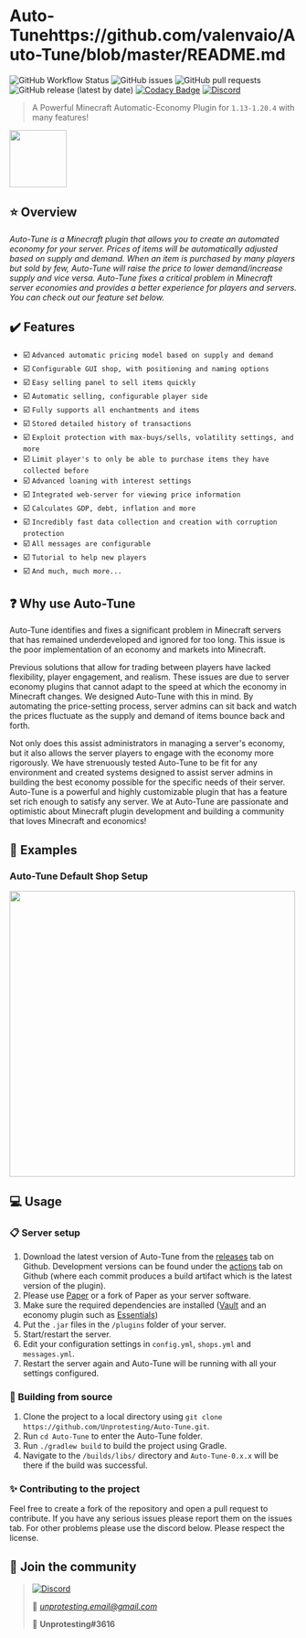 # Auto-Tunehttps://github.com/valenvaio/Auto-Tune/blob/master/README.md

![GitHub Workflow Status](https://img.shields.io/github/workflow/status/Unprotesting/Auto-Tune/Java%20CI%20with%20Maven)
![GitHub issues](https://img.shields.io/github/issues/Unprotesting/Auto-Tune)
![GitHub pull requests](https://img.shields.io/github/issues-pr/Unprotesting/Auto-Tune)
![GitHub release (latest by date)](https://img.shields.io/github/v/release/valenvaio/Auto-Tune)
[![Codacy Badge](https://api.codacy.com/project/badge/Grade/2f6d82bd12af4ce490959be74d1b6149)](https://app.codacy.com/gh/Unprotesting/Auto-Tune?utm_source=github.com&utm_medium=referral&utm_content=Unprotesting/Auto-Tune&utm_campaign=Badge_Grade_Settings)
[![Discord](https://img.shields.io/discord/748222485975269508.svg?label=&logo=discord&logoColor=ffffff&color=7389D8&labelColor=6A7EC2)](https://discord.gg/VmbKHGatJV)

>A Powerful Minecraft Automatic-Economy Plugin for ```1.13-1.20.4``` with many features!
<img src="https://github.com/Unprotesting/Auto-Tune/blob/master/.github/AtLogo.png?raw=true" width="100"/>

## :star: Overview

*Auto-Tune is a Minecraft plugin that allows you to create an automated economy for your server. Prices of items will be automatically adjusted based on supply and demand. When an item is purchased by many players but sold by few, Auto-Tune will raise the price to lower demand/increase supply and vice versa. Auto-Tune fixes a critical problem in Minecraft server economies and provides a better experience for players and servers. You can check out our feature set below.*

## :heavy_check_mark: Features

- :ballot_box_with_check: ```Advanced automatic pricing model based on supply and demand```
- :ballot_box_with_check: ```Configurable GUI shop, with positioning and naming options```
- :ballot_box_with_check: ```Easy selling panel to sell items quickly```
- :ballot_box_with_check: ```Automatic selling, configurable player side```
- :ballot_box_with_check: ```Fully supports all enchantments and items```
- :ballot_box_with_check: ```Stored detailed history of transactions```
- :ballot_box_with_check: ```Exploit protection with max-buys/sells, volatility settings, and more```
- :ballot_box_with_check: ```Limit player's to only be able to purchase items they have collected before```
- :ballot_box_with_check: ```Advanced loaning with interest settings```
- :ballot_box_with_check: ```Integrated web-server for viewing price information```
- :ballot_box_with_check: ```Calculates GDP, debt, inflation and more```
- :ballot_box_with_check: ```Incredibly fast data collection and creation with corruption protection```
- :ballot_box_with_check: ```All messages are configurable```
- :ballot_box_with_check: ```Tutorial to help new players```
- :ballot_box_with_check: ```And much, much more...```

## :question: Why use Auto-Tune

Auto-Tune identifies and fixes a significant problem in Minecraft servers that has remained underdeveloped and ignored for too long. This issue is the poor implementation of an economy and markets into Minecraft.

Previous solutions that allow for trading between players have lacked flexibility, player engagement, and realism. These issues are due to server economy plugins that cannot adapt to the speed at which the economy in Minecraft changes. We designed Auto-Tune with this in mind. By automating the price-setting process, server admins can sit back and watch the prices fluctuate as the supply and demand of items bounce back and forth.

Not only does this assist administrators in managing a server's economy, but it also allows the server players to engage with the economy more rigorously. We have strenuously tested Auto-Tune to be fit for any environment and created systems designed to assist server admins in building the best economy possible for the specific needs of their server. Auto-Tune is a powerful and highly customizable plugin that has a feature set rich enough to satisfy any server. We at Auto-Tune are passionate and optimistic about Minecraft plugin development and building a community that loves Minecraft and economics!

## 🎀 Examples

### Auto-Tune Default Shop Setup

<img src="https://github.com/Unprotesting/Auto-Tune/blob/master/.github/Auto-Tune-Shop.gif?raw=true" width="500"/>

## :computer: Usage

### :clipboard: Server setup

1. Download the latest version of Auto-Tune from the [releases](https://github.com/Unprotesting/Auto-Tune/releases) tab on Github. Development versions can be found under the [actions](https://github.com/Unprotesting/Auto-Tune/actions) tab on Github (where each commit produces a build artifact which is the latest version of the plugin).
2. Please use [Paper](https://papermc.io/) or a fork of Paper as your server software.
3. Make sure the required dependencies are installed ([Vault](https://www.spigotmc.org/resources/vault.34315/) and an economy plugin such as [Essentials](https://essentialsx.net))
4. Put the ```.jar``` files in the ```/plugins``` folder of your server.
5. Start/restart the server.
6. Edit your configuration settings in ```config.yml```, ```shops.yml``` and ```messages.yml```.
7. Restart the server again and Auto-Tune will be running with all your settings configured.

### :hammer: Building from source

1. Clone the project to a local directory using ```git clone https://github.com/Unprotesting/Auto-Tune.git```.
2. Run ```cd Auto-Tune``` to enter the Auto-Tune folder.
3. Run ```./gradlew build``` to build the project using Gradle.
4. Navigate to the ```/builds/libs/``` directory and ```Auto-Tune-0.x.x``` will be there if the build was successful.

### :sparkles: Contributing to the project

Feel free to create a fork of the repository and open a pull request to contribute. If you have any serious issues please report them on the issues tab. For other problems please use the discord below. Please respect the license.

## :bell: Join the community

> [![Discord](https://img.shields.io/discord/748222485975269508.svg?label=&logo=discord&logoColor=ffffff&color=7389D8&labelColor=6A7EC2)](https://discord.gg/bNVVPe5)
>
> :email: *unprotesting.email@gmail.com*
>
> :calling: **Unprotesting#3616**
